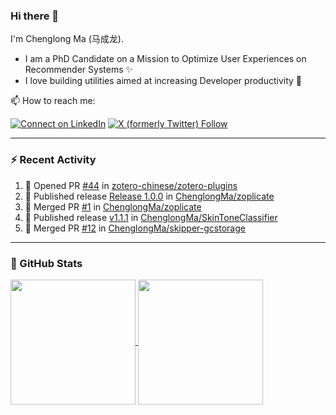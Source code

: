 ### Hi there 👋

I'm Chenglong Ma (马成龙). 

* I am a PhD Candidate on a Mission to Optimize User Experiences on Recommender Systems ✨
* I love building utilities aimed at increasing Developer productivity 💪 

📫 How to reach me:

[![Connect on LinkedIn](https://img.shields.io/badge/--linkedin?label=LinkedIn&logo=LinkedIn&style=social)](https://www.linkedin.com/in/machenglong/)
[![X (formerly Twitter) Follow](https://img.shields.io/twitter/follow/ChenglongM)](https://twitter.com/ChenglongM)

---

### :zap: Recent Activity

<!--START_SECTION:activity-->
1. 💪 Opened PR [#44](https://github.com/zotero-chinese/zotero-plugins/pull/44) in [zotero-chinese/zotero-plugins](https://github.com/zotero-chinese/zotero-plugins)
2. 🚀 Published release [Release 1.0.0](https://github.com/ChenglongMa/zoplicate/releases/tag/1.0.0) in [ChenglongMa/zoplicate](https://github.com/ChenglongMa/zoplicate)
3. 🎉 Merged PR [#1](https://github.com/ChenglongMa/zoplicate/pull/1) in [ChenglongMa/zoplicate](https://github.com/ChenglongMa/zoplicate)
4. 🚀 Published release [v1.1.1](https://github.com/ChenglongMa/SkinToneClassifier/releases/tag/1.1.1) in [ChenglongMa/SkinToneClassifier](https://github.com/ChenglongMa/SkinToneClassifier)
5. 🎉 Merged PR [#12](https://github.com/ChenglongMa/skipper-gcstorage/pull/12) in [ChenglongMa/skipper-gcstorage](https://github.com/ChenglongMa/skipper-gcstorage)
<!--END_SECTION:activity-->

---

### 🌱 GitHub Stats

<a href="https://github.com/ChenglongMa#-github-stats">
  <img height=200 align="center" src="https://github-readme-stats.vercel.app/api?username=ChenglongMa" />
</a>
<a href="https://github.com/ChenglongMa#-github-stats">
  <img height=200 align="center" src="https://github-readme-stats.vercel.app/api/top-langs?username=ChenglongMa&layout=compact&langs_count=8&card_width=320" />
</a>


<!--
**ChenglongMa/ChenglongMa** is a ✨ _special_ ✨ repository because its `README.md` (this file) appears on your GitHub profile.

Here are some ideas to get you started:

- 🔭 I’m currently working on ...
- 🌱 I’m currently learning ...
- 👯 I’m looking to collaborate on ...
- 🤔 I’m looking for help with ...
- 💬 Ask me about ...
- 📫 How to reach me: ...
- 😄 Pronouns: ...
- ⚡ Fun fact: ...

![Chenglong's GitHub stats](https://github-readme-stats.vercel.app/api?username=ChenglongMa&show_icons=true&count_private=true)

---

![Top Langs](https://github-readme-stats.vercel.app/api/top-langs/?username=ChenglongMa)

---
-->
